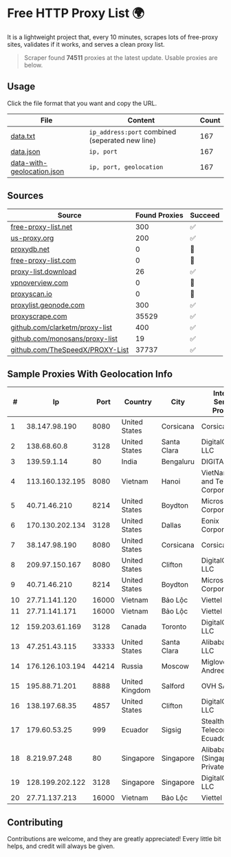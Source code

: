 
# Free HTTP Proxy List 🌍

It is a lightweight project that, every 10 minutes, scrapes lots of free-proxy sites, validates if it works, and serves a clean proxy list.


> Scraper found **74511** proxies at the latest update. Usable proxies are below.

## Usage

Click the file format that you want and copy the URL.


|File|Content|Count|
|----|-------|-----|
|[data.txt](https://raw.githubusercontent.com/themiralay/Proxy-List-World/master/data.txt)|`ip_address:port` combined (seperated new line)|167|
|[data.json](https://raw.githubusercontent.com/themiralay/Proxy-List-World/master/data.json)|`ip, port`|167|
|[data-with-geolocation.json](https://raw.githubusercontent.com/themiralay/Proxy-List-World/master/data-with-geolocation.json)|`ip, port, geolocation`|167|

## Sources

|Source|Found Proxies|Succeed|
|------|-------------|-------|
|[free-proxy-list.net](https://free-proxy-list.net)|300|✅|
|[us-proxy.org](https://www.us-proxy.org)|200|✅|
|[proxydb.net](http://proxydb.net)|0|🚫|
|[free-proxy-list.com](https://free-proxy-list.com/?page=&port=&type%5B%5D=http&type%5B%5D=https&up_time=0&search=Search)|0|🚫|
|[proxy-list.download](https://www.proxy-list.download/HTTP)|26|✅|
|[vpnoverview.com](https://vpnoverview.com/privacy/anonymous-browsing/free-proxy-servers)|0|🚫|
|[proxyscan.io](https://www.proxyscan.io)|0|🚫|
|[proxylist.geonode.com](https://proxylist.geonode.com/api/proxy-list?limit=300&page=1&sort_by=lastChecked&sort_type=desc&protocols=http,https)|300|✅|
|[proxyscrape.com](https://api.proxyscrape.com/v2/?request=displayproxies&protocol=http&timeout=10000&country=all&ssl=all&anonymity=all)|35529|✅|
|[github.com/clarketm/proxy-list](https://raw.githubusercontent.com/clarketm/proxy-list/master/proxy-list-raw.txt)|400|✅|
|[github.com/monosans/proxy-list](https://raw.githubusercontent.com/monosans/proxy-list/main/proxies/http.txt)|19|✅|
|[github.com/TheSpeedX/PROXY-List](https://raw.githubusercontent.com/TheSpeedX/PROXY-List/master/http.txt)|37737|✅|


## Sample Proxies With Geolocation Info

|#|Ip|Port|Country|City|Internet Service Provider|
|-|--|----|-------|----|-------------------------|
|1|38.147.98.190|8080|United States|Corsicana|Corsicana ISD|
|2|138.68.60.8|3128|United States|Santa Clara|DigitalOcean, LLC|
|3|139.59.1.14|80|India|Bengaluru|DIGITALOCEAN|
|4|113.160.132.195|8080|Vietnam|Hanoi|VietNam Post and Telecom Corporation|
|5|40.71.46.210|8214|United States|Boydton|Microsoft Corporation|
|6|170.130.202.134|3128|United States|Dallas|Eonix Corporation|
|7|38.147.98.190|8080|United States|Corsicana|Corsicana ISD|
|8|209.97.150.167|8080|United States|Clifton|DigitalOcean, LLC|
|9|40.71.46.210|8214|United States|Boydton|Microsoft Corporation|
|10|27.71.141.120|16000|Vietnam|Bảo Lộc|Viettel Group|
|11|27.71.141.171|16000|Vietnam|Bảo Lộc|Viettel Group|
|12|159.203.61.169|3128|Canada|Toronto|DigitalOcean, LLC|
|13|47.251.43.115|33333|United States|Santa Clara|Alibaba Cloud LLC|
|14|176.126.103.194|44214|Russia|Moscow|Miglovets Egor Andreevich|
|15|195.88.71.201|8888|United Kingdom|Salford|OVH SAS|
|16|138.197.68.35|4857|United States|Clifton|DigitalOcean, LLC|
|17|179.60.53.25|999|Ecuador|Sigsig|Stealth Telecom del Ecuador|
|18|8.219.97.248|80|Singapore|Singapore|Alibaba Cloud (Singapore) Private Limited|
|19|128.199.202.122|3128|Singapore|Singapore|DigitalOcean, LLC|
|20|27.71.137.213|16000|Vietnam|Bảo Lộc|Viettel Group|



## Contributing

Contributions are welcome, and they are greatly appreciated! Every
little bit helps, and credit will always be given.

